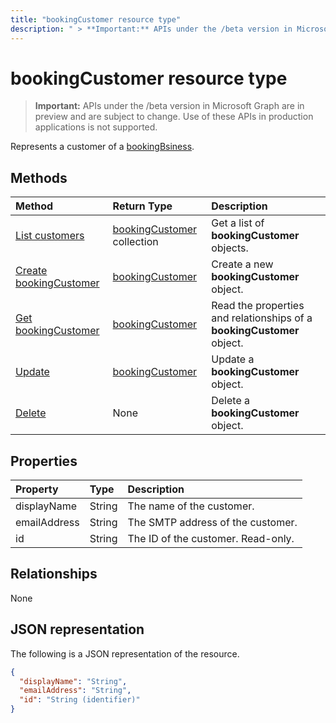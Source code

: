 ---title: "bookingCustomer resource type"description: " > **Important:** APIs under the /beta version in Microsoft Graph are in preview and are subject to change. Use of these APIs in production applications is not supported."---# bookingCustomer resource type

 > **Important:** APIs under the /beta version in Microsoft Graph are in preview and are subject to change. Use of these APIs in production applications is not supported.
 
Represents a customer of a [bookingBsiness](bookingbusiness.md).


## Methods

| Method		   | Return Type	|Description|
|:---------------|:--------|:----------|
|[List customers](../api/bookingbusiness-list-customers.md) | [bookingCustomer](bookingcustomer.md) collection | Get a list of **bookingCustomer** objects. |
|[Create bookingCustomer](../api/bookingbusiness-post-customers.md) | [bookingCustomer](bookingcustomer.md) | Create a new **bookingCustomer** object. |
|[Get bookingCustomer](../api/bookingcustomer-get.md) | [bookingCustomer](bookingcustomer.md) |Read the properties and relationships of a **bookingCustomer** object.|
|[Update](../api/bookingcustomer-update.md) | [bookingCustomer](bookingcustomer.md)	|Update a **bookingCustomer** object. |
|[Delete](../api/bookingcustomer-delete.md) | None |Delete a **bookingCustomer** object. |

## Properties
| Property	   | Type	|Description|
|:---------------|:--------|:----------|
|displayName|String|The name of the customer.|
|emailAddress|String|The SMTP address of the customer.|
|id|String| The ID of the customer. Read-only.|

## Relationships
None


## JSON representation

The following is a JSON representation of the resource.

<!-- {
  "blockType": "resource",
  "optionalProperties": [

  ],
  "@odata.type": "microsoft.graph.bookingCustomer"
}-->

```json
{
  "displayName": "String",
  "emailAddress": "String",
  "id": "String (identifier)"
}

```

<!-- uuid: 8fcb5dbc-d5aa-4681-8e31-b001d5168d79
2015-10-25 14:57:30 UTC -->
<!-- {
  "type": "#page.annotation",
  "description": "bookingCustomer resource",
  "keywords": "",
  "section": "documentation",
  "tocPath": ""
}-->